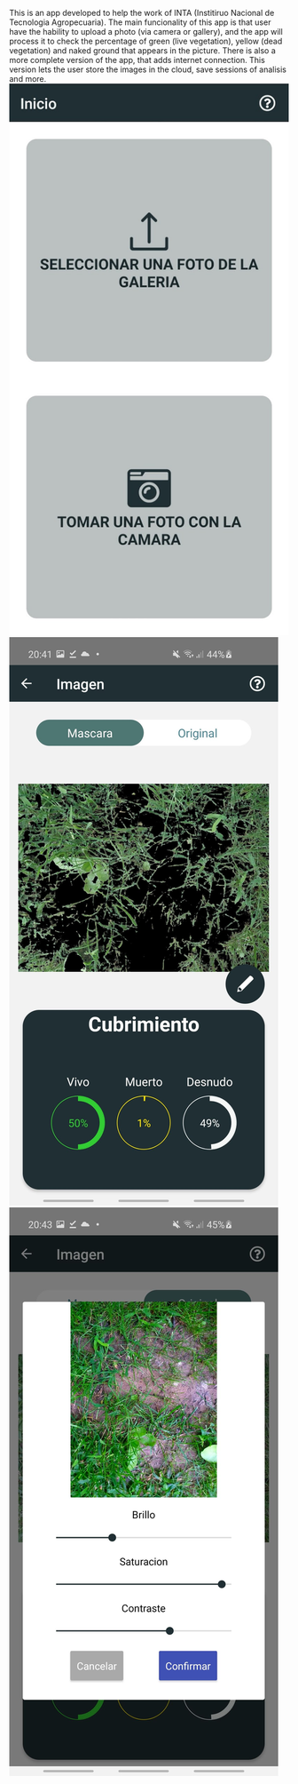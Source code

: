 <link rel="stylesheet" type="text/css" href="./ReadmeStyle.css" />

This is an app developed to help the work of INTA (Institiruo Nacional de Tecnologia Agropecuaria). The main funcionality of this app is that user have the hability to upload a photo (via camera or gallery), and the app will process it to check the percentage of green (live vegetation), yellow (dead vegetation) and naked ground that appears in the picture. There is also a more complete version of the app, that adds internet connection. This version lets the user store the images in the cloud, save sessions of analisis and more.
![First Screen](./captures/Screenshot_20200621-001959_IntaApp.jpg "First#image")
![Second Screen](./captures/Screenshot_20200620-204116_IntaApp.jpg "Second#image")
![Third Screen](./captures/Screenshot_20200620-204320_IntaApp.jpg "Third#image")
